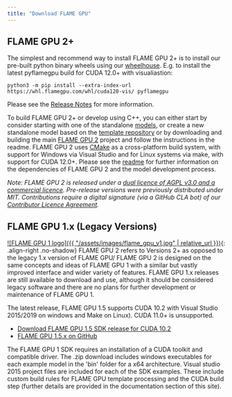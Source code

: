 ```yaml
---
title: "Download FLAME GPU"
---
```


## FLAME GPU 2+

The simplest and recommend way to install FLAME GPU 2+ is to install our pre-built python binary wheels using our [wheelhouse](https://whl.flamegpu.com/). E.g. to install the latest pyflamegpu build for CUDA 12.0+ with visualiastion:

```
python3 -m pip install --extra-index-url https://whl.flamegpu.com/whl/cuda120-vis/ pyflamegpu
```

Please see the [Release Notes](https://github.com/FLAMEGPU/FLAMEGPU2/releases/latest) for more information.

To build FLAME GPU 2+ or develop using C++, you can either start by consider starting with one of the standalone [models](../models), or create a new standalone model based on the [template repository](https://github.com/FLAMEGPU/FLAMEGPU2-example-template) or by downloading and building the main [FLAME GPU 2](https://github.com/FLAMEGPU/FLAMEGPU2) project and follow the instructions in the readme. FLAME GPU 2 uses [CMake](https://cmake.org) as a cross-platform build system, with support for Windows via Visual Studio and for Linux systems via make, with support for CUDA 12.0+. Please see the [readme](https://github.com/FLAMEGPU/FLAMEGPU2) for further information on the dependencies of FLAME GPU 2 and the model development process.

*Note: FLAME GPU 2 is released under a [dual licence of AGPL v3.0 and a commercial licence](./licence). Pre-release versions were previously distributed under MIT. Contributions require a digital signature (via a GitHub CLA bot) of our [Contributor Licence Agreement](./cla).*



## FLAME GPU 1.x (Legacy Versions)

[![FLAME GPU 1 logo]({{ "/assets/images/flame_gpu_v1.jpg" | relative_url }})](https://github.com/FLAMEGPU/FLAMEGPU){: .align-right .no-shadow} 
FLAME GPU 2 refers to Versions 2+ as opposed to the legacy 1.x version of FLAME GPU/ FLAME GPU 2 is designed on the same concepts and ideas of FLAME GPU 1 with a similar but vastly improved interface and wider variety of features. FLAME GPU 1.x releases are still available to download and use, although it should be considered legacy software and there are no plans for further development or maintenance of FLAME GPU 1.

The latest release, FLAME GPU 1.5 supports CUDA 10.2 with Visual Studio 2015/2019 on windows and Make on Linux). 
CUDA 11.0+ is unsupported.

* [Download FLAME GPU 1.5 SDK release for CUDA 10.2](https://github.com/FLAMEGPU/FLAMEGPU/releases/download/v1.5.0/FLAME-GPU-SDK.zip)
* [FLAME GPU 1.5.x on GitHub](https://github.com/FLAMEGPU/FLAMEGPU)

The FLAME GPU 1 SDK requires an installation of a CUDA toolkit and compatible driver. 
The .zip download includes windows executables for each example model in the 'bin' folder for a x64 architecture.
Visual studio 2015 project files are included for each of the SDK examples. 
These include custom build rules for FLAME GPU template processing and the CUDA build step (further details are provided in the documentation section of this site).